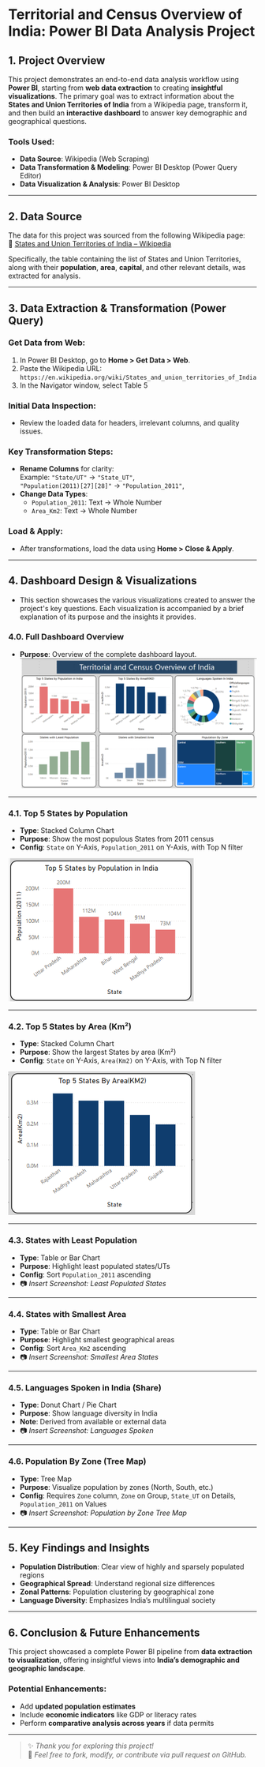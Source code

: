 # Territorial and Census Overview of India: Power BI Data Analysis Project

## 1. Project Overview

This project demonstrates an end-to-end data analysis workflow using **Power BI**, starting from **web data extraction** to creating **insightful visualizations**. The primary goal was to extract information about the **States and Union Territories of India** from a Wikipedia page, transform it, and then build an **interactive dashboard** to answer key demographic and geographical questions.

### Tools Used:
- **Data Source**: Wikipedia (Web Scraping)
- **Data Transformation & Modeling**: Power BI Desktop (Power Query Editor)
- **Data Visualization & Analysis**: Power BI Desktop

---

## 2. Data Source

The data for this project was sourced from the following Wikipedia page:  
🔗 [States and Union Territories of India – Wikipedia](https://en.wikipedia.org/wiki/States_and_union_territories_of_India)

Specifically, the table containing the list of States and Union Territories, along with their **population**, **area**, **capital**, and other relevant details, was extracted for analysis.

---

## 3. Data Extraction & Transformation (Power Query)

### Get Data from Web:
1. In Power BI Desktop, go to **Home > Get Data > Web**.
2. Paste the Wikipedia URL:  
   `https://en.wikipedia.org/wiki/States_and_union_territories_of_India`
3. In the Navigator window, select Table 5

### Initial Data Inspection:
- Review the loaded data for headers, irrelevant columns, and quality issues.

### Key Transformation Steps:
- **Rename Columns** for clarity:  
  Example: `"State/UT"` → `"State_UT"`,  
  `"Population(2011)[27][28]"` → `"Population_2011"`,  
- **Change Data Types**:
  - `Population_2011`: Text -> Whole Number
  - `Area_Km2`: Text -> Whole Number 
### Load & Apply:
- After transformations, load the data using **Home > Close & Apply**.

---

## 4. Dashboard Design & Visualizations
 - This section showcases the various visualizations created to answer the project's key questions. Each visualization is accompanied by a brief explanation of its purpose and the insights it provides.



### 4.0. Full Dashboard Overview
- **Purpose**: Overview of the complete dashboard layout.
  <img src="./Screenshots/Dashboard Picture.png" alt="Dashboard Picture"/>

---

### 4.1. Top 5 States by Population
- **Type**: Stacked Column Chart  
- **Purpose**: Show the most populous States from 2011 census  
- **Config**: `State` on Y-Axis, `Population_2011` on Y-Axis, with Top N filter  
 <img src="./Screenshots/Top_5_States_By_Population.png" alt="Top_5_States_By_Population"/>

---

### 4.2. Top 5 States by Area (Km²)
- **Type**: Stacked Column Chart 
- **Purpose**: Show the largest States by area (Km²)
- **Config**: `State` on Y-Axis, `Area(Km2)` on Y-Axis, with Top N filter
<img src="./Screenshots/Top_5_States_By_Area.png" alt="Top_5_States_By_Area"/>

---

### 4.3. States with Least Population
- **Type**: Table or Bar Chart  
- **Purpose**: Highlight least populated states/UTs  
- **Config**: Sort `Population_2011` ascending  
- 📷 _Insert Screenshot: Least Populated States_

---

### 4.4. States with Smallest Area
- **Type**: Table or Bar Chart  
- **Purpose**: Highlight smallest geographical areas  
- **Config**: Sort `Area_Km2` ascending  
- 📷 _Insert Screenshot: Smallest Area States_

---

### 4.5. Languages Spoken in India (Share)
- **Type**: Donut Chart / Pie Chart  
- **Purpose**: Show language diversity in India  
- **Note**: Derived from available or external data  
- 📷 _Insert Screenshot: Languages Spoken_

---

### 4.6. Population By Zone (Tree Map)
- **Type**: Tree Map  
- **Purpose**: Visualize population by zones (North, South, etc.)  
- **Config**: Requires `Zone` column, `Zone` on Group, `State_UT` on Details, `Population_2011` on Values  
- 📷 _Insert Screenshot: Population by Zone Tree Map_

---

## 5. Key Findings and Insights

- **Population Distribution**: Clear view of highly and sparsely populated regions
- **Geographical Spread**: Understand regional size differences
- **Zonal Patterns**: Population clustering by geographical zone
- **Language Diversity**: Emphasizes India’s multilingual society

---

## 6. Conclusion & Future Enhancements

This project showcased a complete Power BI pipeline from **data extraction to visualization**, offering insightful views into **India’s demographic and geographic landscape**.

### Potential Enhancements:
- Add **updated population estimates**
- Include **economic indicators** like GDP or literacy rates
- Perform **comparative analysis across years** if data permits

---

> ✨ _Thank you for exploring this project!_  
> 📌 *Feel free to fork, modify, or contribute via pull request on GitHub.*

